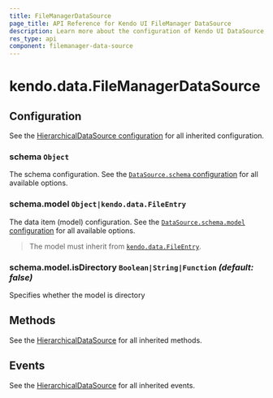 ```yaml
---
title: FileManagerDataSource
page_title: API Reference for Kendo UI FileManager DataSource
description: Learn more about the configuration of Kendo UI DataSource, methods and events.
res_type: api
component: filemanager-data-source
---
```


# kendo.data.FileManagerDataSource

## Configuration

See the [HierarchicalDataSource configuration](/api/framework/hierarchicaldatasource#configuration) for all inherited configuration.

### schema `Object`

The schema configuration. See the [`DataSource.schema` configuration](/api/framework/datasource#configuration-schema) for all available options.

### schema.model `Object|kendo.data.FileEntry`

The data item (model) configuration. See the [`DataSource.schema.model` configuration](/api/framework/datasource#configuration-schema.model) for all available options.

> The model must inherit from [`kendo.data.FileEntry`](/api/javascript/data/fileentry).

### schema.model.isDirectory `Boolean|String|Function` *(default: false)*

Specifies whether the model is directory

## Methods

See the [HierarchicalDataSource](/api/framework/hierarchicaldatasource#methods) for all inherited methods.

## Events

See the [HierarchicalDataSource](/api/framework/hierarchicaldatasource#events) for all inherited events.
